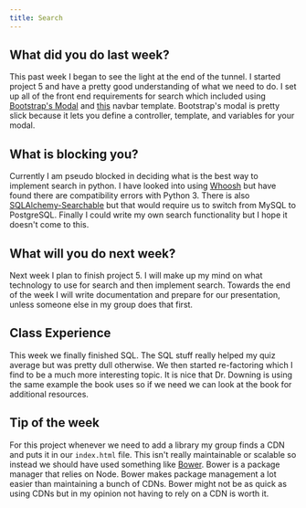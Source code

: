 ```yaml
---
title: Search
---
```


## What did you do last week?  

This past week I began to see the light at the end of the tunnel. I started project 5 and have a pretty good understanding of what we need to do. I set
up all of the front end requirements for search which included using [Bootstrap's Modal](https://angular-ui.github.io/bootstrap/) and 
[this](http://www.prepbootstrap.com/bootstrap-template/searchnavbar) navbar template. Bootstrap's modal is pretty slick because it lets you define a controller, template, and variables for
your modal.

## What is blocking you?  

Currently I am pseudo blocked in deciding what is the best way to implement search in python. I have looked into using [Whoosh](https://pythonhosted.org/Flask-WhooshAlchemy/) but have found
there are compatibility errors with Python 3. There is also [SQLAlchemy-Searchable](https://sqlalchemy-searchable.readthedocs.org/en/latest/) but that would require us to switch from MySQL to PostgreSQL. 
Finally I could write my own search functionality but I hope it doesn't come to this.

## What will you do next week? 

Next week I plan to finish project 5. I will make up my mind on what technology to use for search and then implement search. Towards the end of the week I will write documentation and prepare for our
presentation, unless someone else in my group does that first.

## Class Experience 

This week we finally finished SQL. The SQL stuff really helped my quiz average but was pretty dull otherwise. We then started re-factoring which I find to be a much more interesting
topic. It is nice that Dr. Downing is using the same example the book uses so if we need we can look at the book for additional resources.

## Tip of the week  

For this project whenever we need to add a library my group finds a CDN and puts it in our ```index.html``` file. This isn't really maintainable or scalable so instead we should have used
something like [Bower](http://bower.io/). Bower is a package manager that relies on Node. Bower makes package management a lot easier than maintaining a bunch of CDNs. Bower might not be
as quick as using CDNs but in my opinion not having to rely on a CDN is worth it.